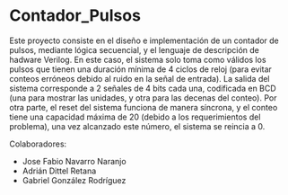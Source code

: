 # Contador_Pulsos
Este proyecto consiste en el diseño e implementación de un contador de pulsos, mediante lógica secuencial, y el lenguaje de descripción de hadware Verilog. En este caso, el sistema solo toma como válidos los pulsos que tienen una duración mínima de 4 ciclos de reloj (para evitar conteos erróneos debido al ruido en la señal de entrada). La salida del sistema corresponde a 2 señales de 4 bits cada una, codificada en BCD (una para mostrar las unidades, y otra para las decenas del conteo). Por otra parte, el reset del sistema funciona de manera síncrona, y el conteo tiene una capacidad máxima de 20 (debido a los requerimientos del problema), una vez alcanzado este número, el sistema se reincia a 0.

Colaboradores:
- Jose Fabio Navarro Naranjo
- Adrián Dittel Retana
- Gabriel González Rodríguez
